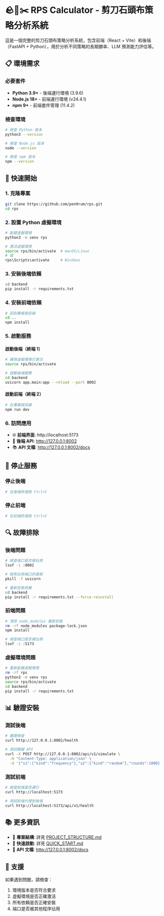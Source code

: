 # 🪨📄✂️ RPS Calculator - 剪刀石頭布策略分析系統

這是一個完整的剪刀石頭布策略分析系統，包含前端（React + Vite）和後端（FastAPI + Python），用於分析不同策略的長期勝率、LLM 預測能力評估等。

## 📋 環境需求

### 必要套件
- **Python 3.9+** - 後端運行環境 (3.9.6)
- **Node.js 18+** - 前端運行環境 (v24.4.1)
- **npm 9+** - 前端套件管理 (11.4.2)

### 檢查環境
```bash
# 檢查 Python 版本
python3 --version

# 檢查 Node.js 版本
node --version

# 檢查 npm 版本
npm --version
```

## 🚀 快速開始

### 1. 克隆專案
```bash
git clone https://github.com/pen9rum/rps.git
cd rps
```

### 2. 設置 Python 虛擬環境
```bash
# 創建虛擬環境
python3 -m venv rps

# 激活虛擬環境
source rps/bin/activate  # macOS/Linux
# 或
rps\Scripts\activate     # Windows
```

### 3. 安裝後端依賴
```bash
cd backend
pip install -r requirements.txt
```

### 4. 安裝前端依賴
```bash
# 回到專案根目錄
cd ..
npm install
```

### 5. 啟動服務

#### 啟動後端（終端 1）
```bash
# 確保虛擬環境已激活
source rps/bin/activate

# 啟動後端服務
cd backend
uvicorn app.main:app --reload --port 8002
```

#### 啟動前端（終端 2）
```bash
# 在專案根目錄
npm run dev
```

### 6. 訪問應用
- 🌐 **前端界面**: http://localhost:5173
- 🔧 **後端 API**: http://127.0.0.1:8002
- 📚 **API 文檔**: http://127.0.0.1:8002/docs

## 🛑 停止服務

### 停止後端
```bash
# 在後端終端按 Ctrl+C
```

### 停止前端
```bash
# 在前端終端按 Ctrl+C
```

## 🔍 故障排除

### 後端問題
```bash
# 檢查端口是否被佔用
lsof -i :8002

# 殺死佔用端口的進程
pkill -f uvicorn

# 重新安裝依賴
cd backend
pip install -r requirements.txt --force-reinstall
```

### 前端問題
```bash
# 清除 node_modules 重新安裝
rm -rf node_modules package-lock.json
npm install

# 檢查端口是否被佔用
lsof -i :5173
```

### 虛擬環境問題
```bash
# 重新創建虛擬環境
rm -rf rps
python3 -m venv rps
source rps/bin/activate
cd backend
pip install -r requirements.txt
```

## 📊 驗證安裝

### 測試後端
```bash
# 健康檢查
curl http://127.0.0.1:8002/health

# 測試模擬 API
curl -X POST http://127.0.0.1:8002/api/v1/simulate \
  -H "Content-Type: application/json" \
  -d '{"s1":{"kind":"frequency"},"s2":{"kind":"random"},"rounds":1000}'
```

### 測試前端
```bash
# 檢查前端是否運行
curl http://localhost:5173

# 測試前端代理到後端
curl http://localhost:5173/api/v1/health
```

## 📚 更多資訊

- 📂 **專案結構**: 詳見 [PROJECT_STRUCTURE.md](./PROJECT_STRUCTURE.md)
- 🚀 **快速啟動**: 詳見 [QUICK_START.md](./QUICK_START.md)
- 🔧 **API 文檔**: http://127.0.0.1:8002/docs

## 🤝 支援

如果遇到問題，請檢查：
1. 環境版本是否符合要求
2. 虛擬環境是否正確激活
3. 所有依賴是否正確安裝
4. 端口是否被其他程序佔用
